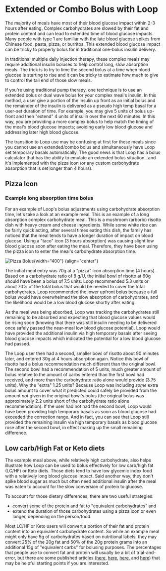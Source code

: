 # Extended or Combo Bolus with Loop

The majority of meals have most of their blood glucose impact within 2-3 hours after eating.  Complex carbohydrates are slowed by their fat and protein content and can lead to extended time of blood glucose impacts. Many people with type 1 are familiar with the late blood glucose spikes from Chinese food, pasta, pizza, or burritos. This extended blood glucose impact can be tricky to properly bolus for in traditional one-bolus insulin delivery.

In traditional multiple daily injection therapy, these complex meals may require additional insulin boluses to help control long, slow absorption meals. The trick is to try to time the second bolus at a time when blood glucose is starting to rise and it can be tricky to estimate how much to give to control the tail end of those slow meals.

If you're using traditional pump therapy, one technique is to use an extended bolus or dual wave bolus for your complex meal's insulin. In this method, a user give a portion of the insulin up front as an initial bolus and the remainder of the insulin is delivered as a pseudo high temp basal for a user-set duration of time. For example, you may give 5 units of bolus up-front and then "extend" 4 units of insulin over the next 60 minutes. In this way, you are providing a more complex bolus to help match the timing of the meal's blood glucose impacts; avoiding early low blood glucose and addressing later high blood glucose.

The transition to Loop use may be confusing at first for these meals since you cannot use an extended/combo bolus and simultaneously have Loop set temporary basals automatically. The good news is that Loop has a bolus calculator that has the ability to emulate an extended bolus situation...and it's implemented with the pizza icon (or any custom carbohydrate absorption that is set longer than 4 hours).

## Pizza Icon

### Example long absorption time bolus

For an example of  Loop&#39;s bolus adjustments using carbohydrate absorption time, let's take a look at an example meal.  This is an example of a long absorption complex carbohydrate meal. This is a mushroom (arborio) risotto dish with heavy cream and cheese ingredients. While some white rice can be fairly quick acting, after several times eating this dish, the family has noticed that the meal tends to have a longer duration of impact on blood glucose. Using a "taco" icon (3 hours absorption) was causing slight low blood glucose soon after eating the meal. Therefore, they have been using the pizza icon to enter the meal's carbohydrate absorption time.

![Pizza Bolus](img/pizza_bolus.jpg){width="400"}
{align="center"}

The initial meal entry was 70g at a "pizza" icon absorption time (4 hours). Based on a carbohydrate ratio of 8 g/U, the initial bowl of risotto at 60g should have been a bolus of 7.5 units. Loop recommended 5.3 units or about 70% of the total bolus that would be needed to cover the total carbohydrates. Loop recommended the lower upfront bolus because a full bolus would have overwhelmed the slow absorption of carbohydrates, and the likelihood would be a low blood glucose shortly after eating. 

As the meal was being absorbed, Loop was tracking the carbohydrates still remaining to be absorbed and expecting that blood glucose values would be rising soon (knowing that there was still insulin needing to be delivered once safely passed the near-meal low blood glucose potential). Loop would have provided the additional insulin via high temporary basals after seeing blood glucose impacts which indicated the potential for a low blood glucose had passed. 

The Loop user then had a second, smaller bowl of risotto about 90 minutes later, and entered 30g at 4 hours absorption again. Notice this bowl of risotto had a bolus recommendation much different than the original bowl. The second bowl had a recommendation of 5 units, much greater amount of bolus relative to the amount of carbs entered than the first bowl had received, and more than the carbohydrate ratio alone would provide (3.75 units). Why the "extra" 1.25 units? Because Loop was including *some* extra bolus amount to cover what it predicted could safely be provided from the amount *not* given in the original bowl's bolus (the original bolus was approximately 2.2 units short of the carbohydrate ratio alone recommendation). If the user had not had the second bowl, Loop would have been providing high temporary basals as soon as blood glucose had exceeded the correction range. And in fact, you can see that Loop still provided the remaining insulin via high temporary basals as blood glucose rose after the second bowl, in effect making up the small remaining difference.


## Low carb/High Fat or Keto diets

The example meal above, while relatively high carbohydrate, also helps illustrate how Loop can be used to bolus effectively for low carb/high fat (LC/HF) or Keto diets.  Those diets tend to have low glycemic index food with a relatively long blood glucose impact.  Said another way, they don't spike blood sugar as much but often need additional insulin after the meal was eaten to account for the slow conversion of protein to glucose.

To account for those dietary differences, there are two useful strategies:

* convert some of the protein and fat to "equivalent carbohydrates" and
* extend the duration of those carbohydrates using a pizza icon or even longer, depending on the person/food.

Most LC/HF or Keto users will convert a portion of their fat and protein content into an equivalent carbohydrate content.  So while an example meal might only have 5g of carbohydrates based on nutritional labels, they may convert 25% of the 20g fat and 50% of the 20g protein grams into an additional 15g of "equivalent carbs" for bolusing purposes. The percentages that people use to convert fat and protein will usually be a bit of trial-and-error, but there are some published articles ([here](https://www.practicaldiabetes.com/article/fat-protein-counting-type-1-diabetes/), [here](https://www.ncbi.nlm.nih.gov/pubmed/21949219/), [here](https://youngandt1.com/how-to-bolus-for-fat-and-protein/), and [here](https://www.ncbi.nlm.nih.gov/pmc/articles/PMC3609492/)) that may be helpful starting points if you are interested.



